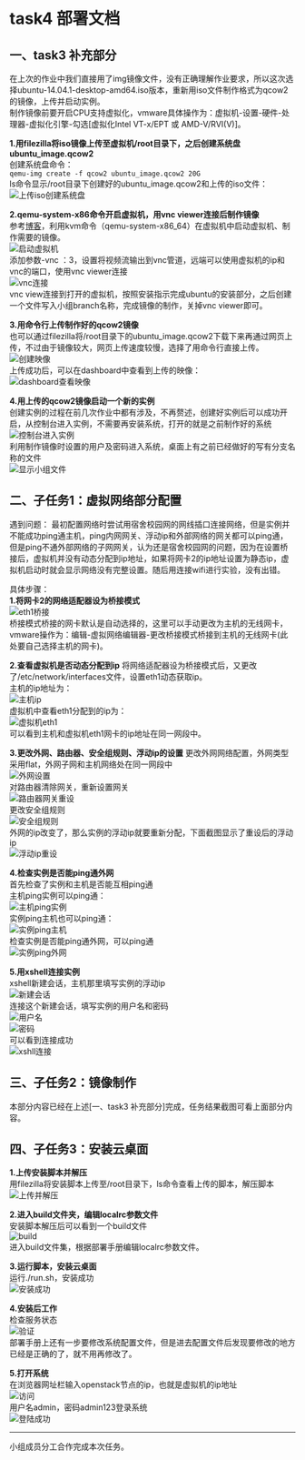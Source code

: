 # task4 部署文档
## 一、task3 补充部分
在上次的作业中我们直接用了img镜像文件，没有正确理解作业要求，所以这次选择ubuntu-14.04.1-desktop-amd64.iso版本，重新用iso文件制作格式为qcow2的镜像，上传并启动实例。  
制作镜像前要开启CPU支持虚拟化，vmware具体操作为：虚拟机-设置-硬件-处理器-虚拟化引擎-勾选[虚拟化Intel VT-x/EPT 或 AMD-V/RVI(V)]。

**1.用filezilla将iso镜像上传至虚拟机/root目录下，之后创建系统盘ubuntu_image.qcow2**  
创建系统盘命令：  
`qemu-img create -f qcow2 ubuntu_image.qcow2 20G`  
ls命令显示/root目录下创建好的ubuntu_image.qcow2和上传的iso文件：  
![上传iso创建系统盘](https://github.com/CourseCloudDesktop/cloudDesktop/blob/wcl-develop/task4/images/1_上传iso创建系统盘.PNG)  

**2.qemu-system-x86命令开启虚拟机，用vnc viewer连接后制作镜像**  
参考[博客](https://blog.csdn.net/wanghuiyao/article/details/65627198)，利用kvm命令（qemu-system-x86_64）在虚拟机中启动虚拟机、制作需要的镜像。  
![启动虚拟机](https://github.com/CourseCloudDesktop/cloudDesktop/blob/wcl-develop/task4/images/2_启动虚拟机.PNG)  
添加参数-vnc ：3，设置将视频流输出到vnc管道，远端可以使用虚拟机的ip和vnc的端口，使用vnc viewer连接  
![vnc连接](https://github.com/CourseCloudDesktop/cloudDesktop/blob/wcl-develop/task4/images/3_vnc连接.PNG)  
vnc view连接到打开的虚拟机，按照安装指示完成ubuntu的安装部分，之后创建一个文件写入小组branch名称，完成镜像的制作，关掉vnc viewer即可。  

**3.用命令行上传制作好的qcow2镜像**  
也可以通过filezilla将/root目录下的ubuntu_image.qcow2下载下来再通过网页上传，不过由于镜像较大，网页上传速度较慢，选择了用命令行直接上传。  
![创建映像](https://github.com/CourseCloudDesktop/cloudDesktop/blob/wcl-develop/task4/images/4_创建映像.PNG)  
上传成功后，可以在dashboard中查看到上传的映像：  
![dashboard查看映像](https://github.com/CourseCloudDesktop/cloudDesktop/blob/wcl-develop/task4/images/5_dashboard查看映像.PNG)  

**4.用上传的qcow2镜像启动一个新的实例**  
创建实例的过程在前几次作业中都有涉及，不再赘述，创建好实例后可以成功开启，从控制台进入实例，不需要再安装系统，打开的就是之前制作好的系统  
![控制台进入实例](https://github.com/CourseCloudDesktop/cloudDesktop/blob/wcl-develop/task4/images/6_控制台进入实例.PNG)  
利用制作镜像时设置的用户及密码进入系统，桌面上有之前已经做好的写有分支名称的文件  
![显示小组文件](https://github.com/CourseCloudDesktop/cloudDesktop/blob/wcl-develop/task4/images/7_显示小组文件.PNG)  

## 二、子任务1：虚拟网络部分配置  
遇到问题：
最初配置网络时尝试用宿舍校园网的网线插口连接网络，但是实例并不能成功ping通主机，ping内网网关、浮动ip和外部网络的网关都可以ping通，但是ping不通外部网络的子网网关，认为还是宿舍校园网的问题，因为在设置桥接后，虚拟机并没有动态分配到ip地址，如果将网卡2的ip地址设置为静态ip，虚拟机启动时就会显示网络没有完整设置。随后用连接wifi进行实验，没有出错。 

具体步骤：   
**1.将网卡2的网络适配器设为桥接模式**  
![eth1桥接](https://github.com/CourseCloudDesktop/cloudDesktop/blob/wcl-develop/task4/images/8_eth1桥接.PNG)  
桥接模式桥接的网卡默认是自动选择的，这里可以手动更改为主机的无线网卡，vmware操作为：编辑-虚拟网络编辑器-更改桥接模式桥接到主机的无线网卡(此处要自己选择主机的网卡)。  

**2.查看虚拟机是否动态分配到ip**
将网络适配器设为桥接模式后，又更改了/etc/network/interfaces文件，设置eth1动态获取ip。  
主机的ip地址为：  
![主机ip](https://github.com/CourseCloudDesktop/cloudDesktop/blob/wcl-develop/task4/images/9_主机ip.PNG)  
虚拟机中查看eth1分配到的ip为：  
![虚拟机eth1](https://github.com/CourseCloudDesktop/cloudDesktop/blob/wcl-develop/task4/images/10_虚拟机eth1.PNG)  
可以看到主机和虚拟机eth1网卡的ip地址在同一网段中。  

**3.更改外网、路由器、安全组规则、浮动ip的设置**
更改外网网络配置，外网类型采用flat，外网子网和主机网络处在同一网段中  
![外网设置](https://github.com/CourseCloudDesktop/cloudDesktop/blob/wcl-develop/task4/images/11_外网设置.PNG)  
对路由器清除网关，重新设置网关  
![路由器网关重设](https://github.com/CourseCloudDesktop/cloudDesktop/blob/wcl-develop/task4/images/12_路由器网关重设.PNG)  
更改安全组规则  
![安全组规则](https://github.com/CourseCloudDesktop/cloudDesktop/blob/wcl-develop/task4/images/13.5_安全组规则.PNG)  
外网的ip改变了，那么实例的浮动ip就要重新分配，下面截图显示了重设后的浮动ip  
![浮动ip重设](https://github.com/CourseCloudDesktop/cloudDesktop/blob/wcl-develop/task4/images/13_浮动ip重设.PNG)

**4.检查实例是否能ping通外网**  
首先检查了实例和主机是否能互相ping通  
主机ping实例可以ping通：  
![主机ping实例](https://github.com/CourseCloudDesktop/cloudDesktop/blob/wcl-develop/task4/images/15_主机ping实例.PNG)  
实例ping主机也可以ping通：  
![实例ping主机](https://github.com/CourseCloudDesktop/cloudDesktop/blob/wcl-develop/task4/images/16_实例ping主机.PNG)  
检查实例是否能ping通外网，可以ping通  
![实例ping外网](https://github.com/CourseCloudDesktop/cloudDesktop/blob/wcl-develop/task4/images/17_实例ping外网.PNG)  

**5.用xshell连接实例**  
xshell新建会话，主机那里填写实例的浮动ip  
![新建会话](https://github.com/CourseCloudDesktop/cloudDesktop/blob/wcl-develop/task4/images/19_新建会话.PNG)  
连接这个新建会话，填写实例的用户名和密码  
![用户名](https://github.com/CourseCloudDesktop/cloudDesktop/blob/wcl-develop/task4/images/20_用户名.PNG)  
![密码](https://github.com/CourseCloudDesktop/cloudDesktop/blob/wcl-develop/task4/images/21_密码.PNG)  
可以看到连接成功  
![xshll连接](https://github.com/CourseCloudDesktop/cloudDesktop/blob/wcl-develop/task4/images/22_xshll连接.PNG)
## 三、子任务2：镜像制作  
本部分内容已经在上述[一、task3 补充部分]完成，任务结果截图可看上面部分内容。

## 四、子任务3：安装云桌面   
**1.上传安装脚本并解压**  
用filezilla将安装脚本上传至/root目录下，ls命令查看上传的脚本，解压脚本  
![上传并解压](https://github.com/CourseCloudDesktop/cloudDesktop/blob/wcl-develop/task4/images/23.上传并解压.PNG)  

**2.进入build文件夹，编辑localrc参数文件**  
安装脚本解压后可以看到一个build文件  
![build](https://github.com/CourseCloudDesktop/cloudDesktop/blob/wcl-develop/task4/images/24_build.PNG)  
进入build文件集，根据部署手册编辑localrc参数文件。  

**3.运行脚本，安装云桌面**  
运行./run.sh，安装成功  
![安装成功](https://github.com/CourseCloudDesktop/cloudDesktop/blob/wcl-develop/task4/images/25_安装成功.PNG)  

**4.安装后工作**  
检查服务状态  
![验证](https://github.com/CourseCloudDesktop/cloudDesktop/blob/wcl-develop/task4/images/26_验证.PNG)  
部署手册上还有一步要修改系统配置文件，但是进去配置文件后发现要修改的地方已经是正确的了，就不用再修改了。  

**5.打开系统**  
在浏览器网址栏输入openstack节点的ip，也就是虚拟机的ip地址  
![访问](https://github.com/CourseCloudDesktop/cloudDesktop/blob/wcl-develop/task4/images/27_访问.PNG)  
用户名admin，密码admin123登录系统  
![登陆成功](https://github.com/CourseCloudDesktop/cloudDesktop/blob/wcl-develop/task4/images/28_登陆成功.PNG)

  ---------------
  小组成员分工合作完成本次任务。